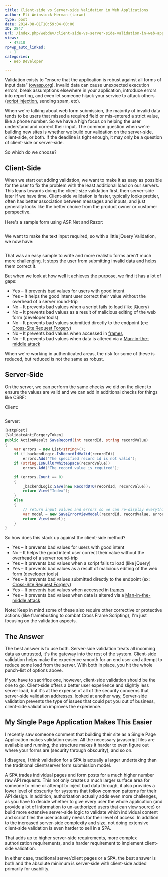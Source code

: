 ```yaml
---
title: Client-side vs Server-side Validation in Web Applications
author: Eli Weinstock-Herman (tarwn)
type: post
date: 2014-08-01T10:59:04+00:00
ID: 2847
url: /index.php/webdev/client-side-vs-server-side-validation-in-web-applications/
views:
  - 47310
rp4wp_auto_linked:
  - 1
categories:
  - Web Developer

---
```

Validation exists to “ensure that the application is robust against all forms of input data” ([owasp.org][1]). Invalid data can cause unexpected execution errors, break assumptions elsewhere in your application, introduce errors into reporting, and even let someone hijack your service to attack others ([script injection][2], sending spam, etc). 

When we're talking about web form submission, the majority of invalid data tends to be users that missed a required field or mis-entered a strict value, like a phone number. So we have a high focus on helping the user understand and correct their input. The common question when we're building new sites is whether we build our validation on the server-side, client-side, or both. If the deadline is tight enough, it may only be a question of client-side or server-side. 

So which do we choose?

## Client-Side

When we start out adding validation, we want to make it as easy as possible for the user to fix the problem with the least additional load on our servers. This leans towards doing the client-size validation first, then server-side later if we have time. Client-side validation is faster, typically looks prettier, often has better association between messages and inputs, and just generally looks like the better choice from the product owner or customer perspective.

Here's a sample form using ASP.Net and Razor:

```html
```
We want to make the text input required, so with a little jQuery Validation, we now have:

```html
```
That was an easy sample to write and more realistic forms aren't much more challenging. It stops the user from submitting invalid data and helps them correct it.

But when we look at how well it achieves the purpose, we find it has a lot of gaps:

  * Yes – It prevents bad values for users with good intent
  * Yes – It helps the good intent user correct their value without the overhead of a server round-trip
  * No – It prevents bad values when a script fails to load (like jQuery)
  * No – It prevents bad values as a result of malicious editing of the web form (developer tools)
  * No – It prevents bad values submitted directly to the endpoint (ex: [Cross-Site Request Forgery][3])
  * No – It prevents bad values when accessed in [frames][4]
  * No – It prevents bad values when data is altered via a [Man-in-the-middle attack][5]

When we're working in authenticated areas, the risk for some of these is reduced, but reduced is not the same as robust.

## Server-Side

On the server, we can perform the same checks we did on the client to ensure the values are valid and we can add in additional checks for things like CSRF:

Client:

```html
```
Server:

```C#
[HttpPost]
[ValidateAntiForgeryToken]
public ActionResult SaveRecord(int recordId, string recordValue)
{
    var errors = new List<string>();
    if (!_backendLogic.IsRecordIdValid(recordId))
        errors.Add("The specified record id is not valid");
    if (string.IsNullOrWhiteSpace(recordValue))
        errors.Add("The record value is required");

    if (errors.Count == 0)
    {
        _backendLogic.Save(new RecordDTO(recordId, recordValue));
        return View("Index");
    }
    else
    {
        // return input values and errors so we can re-display everything
        var model = new SaveErrorViewModel(recordId, recordValue, errors);
        return View(model);
    }
}
```
So how does this stack up against the client-side method?

  * Yes – It prevents bad values for users with good intent
  * No – It helps the good intent user correct their value without the overhead of a server round-trip
  * Yes – It prevents bad values when a script fails to load (like jQuery)
  * Yes – It prevents bad values as a result of malicious editing of the web form (developer tools)
  * Yes – It prevents bad values submitted directly to the endpoint (ex: [Cross-Site Request Forgery][3])
  * Yes – It prevents bad values when accessed in [frames][4]
  * Yes – It prevents bad values when data is altered via a [Man-in-the-middle attack][5]

Note: Keep in mind some of these also require other corrective or protective actions (like framebusting to combat Cross Frame Scripting), I'm just focusing on the validation aspects.

## The Answer

The best answer is to use both. Server-side validation treats all incoming data as untrusted, it's the gateway into the rest of the system. Client-side validation helps make the experience smooth for an end user and attempt to reduce some load from the server. With both in place, you hit the whole punch-list of options above.

If you have to sacrifice one, however, client-side validation should be the one to go. Client-side offers a better user experience and slightly less server load, but it's at the expense of all of the security concerns that server-side validation addresses. looked at another way, Server-side validation prevents the type of issues that could put you out of business, client-side validation improves the experience.

## My Single Page Application Makes This Easier

I recently saw someone comment that building their site as a Single Page Application makes validation easier. All the necessary javascript files are available and running, the structure makes it harder to even figure out where your forms are (security through obscurity), and so on.

I disagree, I think validation for a SPA is actually a larger undertaking than the traditional client/server form submission model. 

A SPA trades individual pages and form posts for a much higher number raw API requests. This not only creates a much larger surface area for someone to mine or attempt to inject bad data through, it also provides a lower level of obscurity for systems that follow common patterns for their API design. In addition, authorization actually adds even more challenges, as you have to decide whether to give every user the whole application (and provide a lot of information to un-authorized users that can view source) or build more extensive server-side logic to validate which individual content and script files the user actually needs for their level of access. In addition to the increased server-side complexity and size, not doing extensive client-side validation is even harder to sell in a SPA. 

That adds up to higher server-side requirements, more complex authorization requirements, and a harder requirement to implement client-side validation. 

In either case, traditional server/client pages or a SPA, the best answer is both and the absolute minimum is server-side with client-side added primarily for usability.

 [1]: https://www.owasp.org/index.php/Data_Validation "Data Validation at owasp.org"
 [2]: https://www.owasp.org/index.php/Cross-site_Scripting_%28XSS%29
 [3]: https://www.owasp.org/index.php/Cross-Site_Request_Forgery_%28CSRF%29
 [4]: https://www.owasp.org/index.php/Cross_Frame_Scripting
 [5]: https://www.owasp.org/index.php/Man-in-the-middle_attack